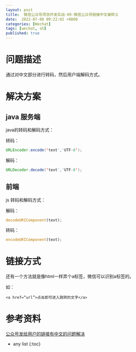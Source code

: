 ```yaml
---
layout: post
title:  微信公众号项目开发实战-09-微信公众号链接中文被转义
date:  2022-07-08 09:22:02 +0800
categories: [Wechat]
tags: [wechat, sh]
published: true
---
```


# 问题描述

通过对中文部分进行转码，然后用户端解码方式。

# 解决方案

## java 服务端

java的转码和解码方式：

转码：

```java
URLEncoder.encode('text','UTF-8');
```

解码：

```java
URLDecoder.decode('text','UTF-8');
```

## 前端

js 转码和解码方式：

解码：

```js
decodeURIComponent(text);
```

转码：

```js
encodeURIComponent(text);
```

# 链接方式

还有一个方法就是像html一样弄个a标签，微信可以识别a标签的。

如：

```
<a href=“url”>点击即可进入跳转的文字</a>
```

# 参考资料

[公众号发给用户的链接有中文的问题解决](https://www.jianshu.com/p/9c5adfff7a33)

* any list
{:toc}